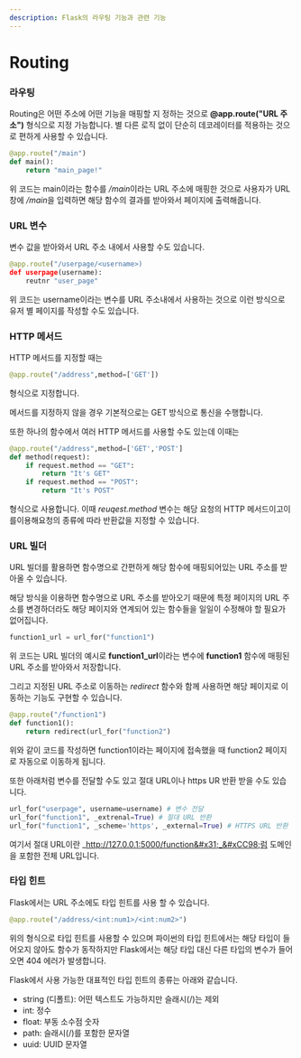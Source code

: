 ```yaml
---
description: Flask의 라우팅 기능과 관련 기능
---
```


# Routing

### 라우팅

Routing은  어떤 주소에 어떤 기능을 매핑할 지 정하는 것으로 **@app.route("URL 주소")** 형식으로 지정 가능합니다. 별 다른 로직 없이 단순히 데코레이터를 적용하는 것으로 편하게 사용할 수 있습니다.

```python
@app.route("/main")
def main():
    return "main_page!"
```

위 코드는 main이라는 함수를 _/mai&#x6E;_&#xC774;라는 URL 주소에 매핑한 것으로 사용자가 URL 창에 _/mai&#x6E;_&#xC744; 입력하면 해당 함수의 결과를 받아와서 페이지에 출력해줍니다.

### URL 변수

변수 값을 받아와서 URL 주소 내에서 사용할 수도 있습니다.

```python
@app.route("/userpage/<username>)
def userpage(username):
    reutnr "user_page"
```

위 코드는 username이라는 변수를 URL 주소내에서 사용하는 것으로 이런 방식으로 유저 별 페이지를 작성할 수도 있습니다.

### HTTP 메서드

HTTP 메서드를 지정할 때는&#x20;

```python
@app.route("/address",method=['GET'])
```

형식으로 지정합니다.

메서드를 지정하지 않을 경우 기본적으로는 GET 방식으로 통신을 수행합니다.

또한 하나의 함수에서 여러 HTTP 메서드를 사용할 수도 있는데 이때는

```python
@app.route("/address",method=['GET','POST']
def method(request):
    if request.method == "GET":
        return "It's GET"
    if request.method == "POST":
        return "It's POST"
```

형식으로 사용합니다. 이때 _reuqest.method_ 변수는 해당 요청의 HTTP 메서드이고이를이용해요청의 종류에 따라 반환값을 지정할 수 있습니다.

### URL 빌더

URL 빌더를 활용하면 함수명으로 간편하게 해당 함수에 매핑되어있는 URL 주소를 받아올 수 있습니다.

해당 방식을 이용하면 함수명으로  URL 주소를 받아오기 때문에 특정 페이지의 URL 주소를 변경하더라도 해당 페이지와 연계되어 있는 함수들을 일일이 수정해야 할 필요가 없어집니다.

```python
function1_url = url_for("function1")
```

위 코드는 URL 빌더의 예시로 **function1\_url**이라는 변수에 **function1** 함수에 매핑된 URL 주소를 받아와서 저장합니다.

그리고 지정된 URL 주소로 이동하는 _redirect_ 함수와 함께 사용하면 해당 페이지로 이동하는 기능도 구현할 수 있습니다.

```python
@app.route("/function1")
def function1():
    return redirect(url_for("function2")
```

위와 같이 코드를 작성하면 function1이라는 페이지에 접속했을 때 function2 페이지로 자동으로 이동하게 됩니다.

또한 아래처럼 변수를 전달할 수도 있고 절대 URL이나 https UR 반환 받을 수도 있습니다.

```python
url_for("userpage", username=username) # 변수 전달
url_for("function1", _extrenal=True) # 절대 URL 반환
url_for("function1", _scheme='https', _external=True) # HTTPS URL 반환
```

여기서 절대 URL이란 _http://127.0.0.1:5000/function&#x31;_&#xCC98;럼 도메인을 포함한 전체 URL입니다.

### 타입 힌트

Flask에서는 URL 주소에도 타입 힌트를 사용 할 수 있습니다.

```python
@app.route("/address/<int:num1>/<int:num2>")
```

위의 형식으로 타입 힌트를 사용할 수 있으며 파이썬의 타입 힌트에서는 해당 타입이 들어오지 않아도 함수가 동작하지만 Flask에서는 해당 타입 대신 다른 타입의 변수가 들어오면 404 에러가 발생합니다.

Flask에서 사용 가능한 대표적인 타입 힌트의 종류는 아래와 같습니다.

* string (디폴트): 어떤 텍스트도 가능하지만 슬래시(/)는 제외
* int: 정수
* float: 부동 소수점 숫자
* path: 슬래시(/)를 포함한 문자열
* uuid: UUID 문자열
